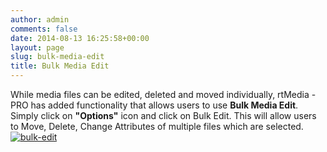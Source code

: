 ```yaml
---
author: admin
comments: false
date: 2014-08-13 16:25:58+00:00
layout: page
slug: bulk-media-edit
title: Bulk Media Edit
---
```


While media files can be edited, deleted and moved individually, rtMedia -PRO has added functionality that allows users to use **Bulk Media Edit**. Simply click on **"Options"** icon and click on Bulk Edit. This will allow users to Move, Delete, Change Attributes of multiple files which are selected.   [![bulk-edit](http://docs.rtcamp.com/wp-content/uploads/2014/08/bulk-edit.png)](http://docs.rtcamp.com/wp-content/uploads/2014/08/bulk-edit.png)
